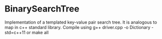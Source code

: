 # BinarySearchTree
Implementation of a templated key-value pair search tree. It is analogous to map in c++ standard library.
Compile using g++ driver.cpp -o Dictionary -std=c++11 or make all
